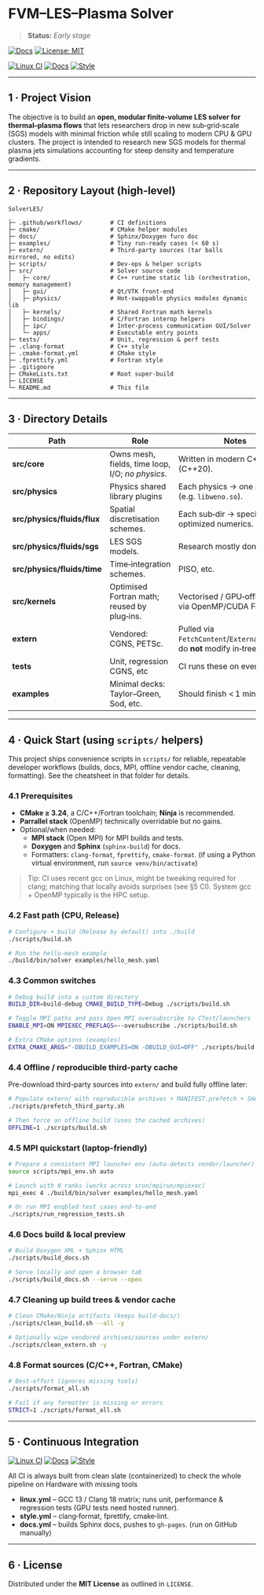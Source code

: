 # FVM–LES–Plasma Solver

> **Status:** _Early stage_

[![Docs](https://img.shields.io/badge/docs-online-blue)](https://primcfd.github.io/SolverLES/)
[![License: MIT](https://img.shields.io/badge/License-MIT-yellow.svg)](https://opensource.org/licenses/MIT)

[![Linux CI](https://github.com/PrimCFD/SolverLES/actions/workflows/linux.yml/badge.svg?branch=main)](https://github.com/PrimCFD/SolverLES/actions/workflows/linux.yml)
[![Docs](https://github.com/PrimCFD/SolverLES/actions/workflows/docs.yml/badge.svg?branch=main)](https://github.com/PrimCFD/SolverLES/actions/workflows/docs.yml)
[![Style](https://github.com/PrimCFD/SolverLES/actions/workflows/style.yml/badge.svg?branch=main)](https://github.com/PrimCFD/SolverLES/actions/workflows/style.yml)


---

## 1&nbsp;· Project Vision

The objective is to build an **open, modular finite‑volume LES solver for thermal–plasma flows** that lets researchers drop in new sub‑grid‑scale (SGS) models with minimal friction while still scaling to modern CPU & GPU clusters. The project is intended to research new SGS models for thermal plasma jets simulations accounting for steep density and temperature gradients.

---

## 2&nbsp;· Repository Layout (high‑level)

```text
SolverLES/

├─ .github/workflows/        # CI definitions
├─ cmake/                    # CMake helper modules
├─ docs/                     # Sphinx/Doxygen furo doc
├─ examples/                 # Tiny run‑ready cases (< 60 s)
├─ extern/                   # Third‑party sources (tar balls mirrored, no edits)
├─ scripts/                  # Dev‑ops & helper scripts
├─ src/                      # Solver source code
│   ├─ core/                 # C++ runtime static lib (orchestration, memory management)
│   ├─ gui/                  # Qt/VTK front‑end
│   ├─ physics/              # Hot‑swappable physics modules dynamic lib
│   ├─ kernels/              # Shared Fortran math kernels
│   ├─ bindings/             # C/Fortran interop helpers
│   ├─ ipc/                  # Inter-process communication GUI/Solver
│   └─ apps/                 # Executable entry points
├─ tests/                    # Unit, regression & perf tests
├─ .clang-format             # C++ style
├─ .cmake-format.yml         # CMake style
├─ .fprettify.yml            # Fortran style
├─ .gitignore
├─ CMakeLists.txt            # Root super‑build
├─ LICENSE
└─ README.md                 # This file
```

---

## 3&nbsp;· Directory Details

| Path | Role | Notes |
|------|------|-------|
| **src/core** | Owns mesh, fields, time loop, I/O; _no physics_. | Written in modern C++ (C++20). |
| **src/physics** | Physics shared library plugins | Each physics → one shared lib (e.g. `libweno.so`). |
| **src/physics/fluids/flux** | Spatial discretisation schemes. | Each sub‑dir → specific optimized numerics. |
| **src/physics/fluids/sgs** | LES SGS models. | Research mostly done here. |
| **src/physics/fluids/time** | Time‑integration schemes. | PISO, etc. |
| **src/kernels** | Optimised Fortran math; reused by plug‑ins. | Vectorised / GPU‑offloaded via OpenMP/CUDA Fortran. |
| **extern** | Vendored: CGNS, PETSc. | Pulled via `FetchContent`/`ExternalProject`; do **not** modify in‑tree. |
| **tests** | Unit, regression CGNS, etc | CI runs these on every PR. |
| **examples** | Minimal decks: Taylor–Green, Sod, etc. | Should finish < 1 minute serial. |

---

## 4&nbsp;· Quick Start (using `scripts/` helpers)

This project ships convenience scripts in `scripts/` for reliable, repeatable developer workflows (builds, docs, MPI, offline vendor cache, cleaning, formatting). See the cheatsheet in that folder for details.  

### 4.1 Prerequisites
- **CMake ≥ 3.24**, a C/C++/Fortran toolchain; **Ninja** is recommended.
- **Parrallel stack** (OpenMP) technically overridable but no gains.
- Optional/when needed:
  - **MPI stack** (Open MPI) for MPI builds and tests.
  - **Doxygen** and **Sphinx** (`sphinx-build`) for docs.
  - Formatters: `clang-format`, `fprettify`, `cmake-format`. (if using a Python virtual environment, run `source venv/bin/activate`)


> Tip: CI uses recent gcc on Linux, might be tweaking required for clang; matching that locally avoids surprises (see §5 CI). System gcc + OpenMP typically is the HPC setup.

### 4.2 Fast path (CPU, Release)
```bash
# Configure + build (Release by default) into ./build
./scripts/build.sh

# Run the hello-mesh example
./build/bin/solver examples/hello_mesh.yaml
```

### 4.3 Common switches
```bash
# Debug build into a custom directory
BUILD_DIR=build-debug CMAKE_BUILD_TYPE=Debug ./scripts/build.sh

# Toggle MPI paths and pass Open MPI oversubscribe to CTest/launchers
ENABLE_MPI=ON MPIEXEC_PREFLAGS=--oversubscribe ./scripts/build.sh

# Extra CMake options (examples)
EXTRA_CMAKE_ARGS="-DBUILD_EXAMPLES=ON -DBUILD_GUI=OFF" ./scripts/build.sh
```

### 4.4 Offline / reproducible third-party cache
Pre-download third-party sources into `extern/` and build fully offline later:
```bash
# Populate extern/ with reproducible archives + MANIFEST.prefetch + SHA256SUMS
./scripts/prefetch_third_party.sh

# Then force an offline build (uses the cached archives)
OFFLINE=1 ./scripts/build.sh
```

### 4.5 MPI quickstart (laptop-friendly)
```bash
# Prepare a consistent MPI launcher env (auto-detects vendor/launcher)
source scripts/mpi_env.sh auto

# Launch with N ranks (works across srun/mpirun/mpiexec)
mpi_exec 4 ./build/bin/solver examples/hello_mesh.yaml

# Or run MPI enqbled test cases end-to-end
./scripts/run_regression_tests.sh
```

### 4.6 Docs build & local preview
```bash
# Build Doxygen XML + Sphinx HTML
./scripts/build_docs.sh

# Serve locally and open a browser tab
./scripts/build_docs.sh --serve --open
```

### 4.7 Cleaning up build trees & vendor cache
```bash
# Clean CMake/Ninja artifacts (keeps build-docs/)
./scripts/clean_build.sh --all -y

# Optionally wipe vendored archives/sources under extern/
./scripts/clean_extern.sh -y
```

### 4.8 Format sources (C/C++, Fortran, CMake)
```bash
# Best-effort (ignores missing tools)
./scripts/format_all.sh

# Fail if any formatter is missing or errors
STRICT=1 ./scripts/format_all.sh
```

---

## 5&nbsp;· Continuous Integration
[![Linux CI](https://github.com/PrimCFD/SolverLES/actions/workflows/linux.yml/badge.svg?branch=main)](https://github.com/PrimCFD/SolverLES/actions/workflows/linux.yml) [![Docs](https://github.com/PrimCFD/SolverLES/actions/workflows/docs.yml/badge.svg?branch=main)](https://github.com/PrimCFD/SolverLES/actions/workflows/docs.yml) [![Style](https://github.com/PrimCFD/SolverLES/actions/workflows/style.yml/badge.svg?branch=main)](https://github.com/PrimCFD/SolverLES/actions/workflows/style.yml)

All CI is always built from clean slate (containerized) to check the whole pipeline on Hardware with missing tools

* **linux.yml** – GCC 13 / Clang 18 matrix; runs unit, performance & regression tests (GPU tests need hosted runner).
* **style.yml** – clang‑format, fprettify, cmake‑lint.
* **docs.yml** – builds Sphinx docs, pushes to `gh-pages`. (run on GitHub manually)

---

## 6&nbsp;· License

Distributed under the **MIT License** as outlined in `LICENSE`.


